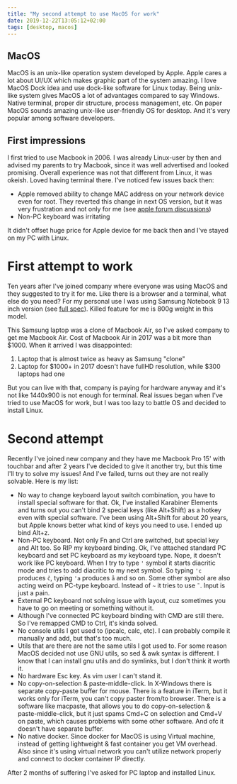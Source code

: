 ```yaml
---
title: "My second attempt to use MacOS for work"
date: 2019-12-22T13:05:12+02:00
tags: [desktop, macos]
---
```

## MacOS

MacOS is an unix-like operation system developed by Apple. Apple cares a lot about UI/UX which makes graphic part of the system amazing. I love MacOS Dock idea and use dock-like software for Linux today. Being unix-like system gives MacOS a lot of advantages compared to say Windows. Native terminal, proper dir structure, process management, etc. On paper MacOS sounds amazing unix-like user-friendly OS for desktop. And it's very popular among software developers.

## First impressions

I first tried to use Macbook in 2006. I was already Linux-user by then and advised my parents to try Macbook, since it was well advertised and looked promising. Overall experience was not that different from Linux, it was okeish. Loved having terminal there. I've noticed few issues back then:

* Apple removed ability to change MAC address on your network device even for root. They reverted this change in next OS version, but it was very frustration and not only for me (see [apple forum discussions](https://discussions.apple.com/thread/1780907))
* Non-PC keyboard was irritating

It didn't offset huge price for Apple device for me back then and I've stayed on my PC with Linux.

# First attempt to work

Ten years after I've joined company where everyone was using MacOS and they suggested to try it for me. Like there is a browser and a terminal, what else do you need? For my personal use I was using Samsung Notebook 9 13 inch version (see [full spec](https://www.samsung.com/us/computing/windows-laptops/12-14/notebook-9-13-3-led-full-hd-core-i5-np900x3l-k06us/#specs)). Killed feature for me is 800g weight in this model.


This Samsung laptop was a clone of Macbook Air, so I've asked company to get me Macbook Air. Cost of Macbook Air in 2017 was a bit more than $1000. When it arrived I was disappointed:

1. Laptop that is almost twice as heavy as Samsung "clone"
1. Laptop for $1000+ in 2017 doesn't have fullHD resolution, while $300 laptops had one


But you can live with that, company is paying for hardware anyway and it's not like 1440x900 is not enough for terminal. Real issues began when I've tried to use MacOS for work, but I was too lazy to battle OS and decided to install Linux.

# Second attempt

Recently I've joined new company and they have me Macbook Pro 15' with touchbar and after 2 years I've decided to give it another try, but this time I'll try to solve my issues! And I've failed, turns out they are not really solvable. Here is my list:

* No way to change keyboard layout switch combination, you have to install special software for that. Ok, I've installed Karabiner Elements and turns out you can't bind 2 special keys (like Alt+Shift) as a hotkey even with special software. I've been using Alt+Shift for about 20 years, but Apple knows better what kind of keys you need to use. I ended up bind Alt+z.
* Non-PC keyboard. Not only Fn and Ctrl are switched, but special key and Alt too. So RIP my keyboard binding. Ok, I've attached standard PC keyboard and set PC keyboard as my keyboard type. Nope, it doesn't work like PC keyboard. When I try to type `'` symbol it starts diacritic mode and tries to add diacritic to my next symbol. So typing `'c` produces `č`, typing `'a` produces `å` and so on. Some other symbol are also acting weird on PC-type keyboard. Instead of `~` it tries to use `˜`. Input is just a pain.
* External PC keyboard not solving issue with layout, cuz sometimes you have to go on meeting or something without it.
* Although I've connected PC keyboard binding with CMD are still there. So I've remapped CMD to Ctrl, it's kinda solved.
* No console utils I got used to (ipcalc, calc, etc). I can probably compile it manually and add, but that's too much.
* Utils that are there are not the same utils I got used to. For some reason MacOS decided not use GNU utils, so sed & awk syntax is different. I know that I can install gnu utils and do symlinks, but I don't think it worth it.
* No hardware Esc key. As vim user I can't stand it.
* No copy-on-selection & paste-middle-click. In X-Windows there is separate copy-paste buffer for mouse. There is a feature in iTerm, but it works only for iTerm, you can't copy paster from/to browser. There is a software like macpaste, that allows you to do copy-on-selection & paste-middle-click, but it just spams Cmd+C on selection and Cmd+V on paste, which causes problems with some other software. And ofc it doesn't have separate buffer.
* No native docker. Since docker for MacOS is using Virtual machine, instead of getting lightweight & fast container you get VM overhead. Also since it's using virtual network you can't utilize network properly and connect to docker container IP directly.


After 2 months of suffering I've asked for PC laptop and installed Linux.


